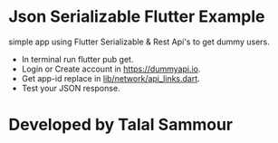 # Json Serializable Flutter Example

simple app using Flutter Serializable & Rest Api's to get dummy users.


- In terminal run flutter pub get.
- Login or Create account in https://dummyapi.io.
- Get app-id replace in [lib/network/api_links.dart](https://github.com/tjsummour17/JsonSerializableFlutter-/blob/main/lib/network/api_links.dart).
- Test your JSON response.

# Developed by Talal Sammour
